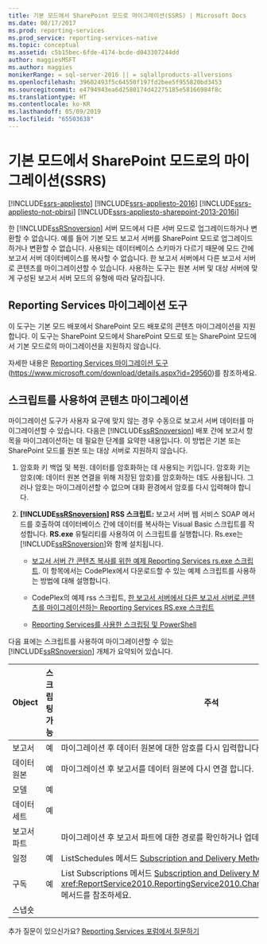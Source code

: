 ```yaml
---
title: 기본 모드에서 SharePoint 모드로 마이그레이션(SSRS) | Microsoft Docs
ms.date: 08/17/2017
ms.prod: reporting-services
ms.prod_service: reporting-services-native
ms.topic: conceptual
ms.assetid: c5b15bec-6fde-4174-bcde-d043307244dd
author: maggiesMSFT
ms.author: maggies
monikerRange: = sql-server-2016 || = sqlallproducts-allversions
ms.openlocfilehash: 39602493f5c64550f197fd2bee5f955820bd3453
ms.sourcegitcommit: e4794943ea6d2580174d42275185e58166984f8c
ms.translationtype: HT
ms.contentlocale: ko-KR
ms.lasthandoff: 05/09/2019
ms.locfileid: "65503638"
---
```

# <a name="native-to-sharepoint-migration-ssrs"></a>기본 모드에서 SharePoint 모드로의 마이그레이션(SSRS)

[!INCLUDE[ssrs-appliesto](../../includes/ssrs-appliesto.md)] [!INCLUDE[ssrs-appliesto-2016](../../includes/ssrs-appliesto-2016.md)] [!INCLUDE[ssrs-appliesto-not-pbirsi](../../includes/ssrs-appliesto-not-pbirs.md)] [!INCLUDE[ssrs-appliesto-sharepoint-2013-2016i](../../includes/ssrs-appliesto-sharepoint-2013-2016.md)]

  한 [!INCLUDE[ssRSnoversion](../../includes/ssrsnoversion-md.md)] 서버 모드에서 다른 서버 모드로 업그레이드하거나 변환할 수 없습니다. 예를 들어 기본 모드 보고서 서버를 SharePoint 모드로 업그레이드하거나 변환할 수 없습니다. 사용되는 데이터베이스 스키마가 다르기 때문에 모드 간에 보고서 서버 데이터베이스를 복사할 수 없습니다. 한 보고서 서버에서 다른 보고서 서버로 콘텐츠를 마이그레이션할 수 있습니다. 사용하는 도구는 원본 서버 및 대상 서버에 맞게 구성된 보고서 서버 모드의 유형에 따라 달라집니다.  
  
##  <a name="bkmk_native_to_sharepoint"></a> Reporting Services 마이그레이션 도구  
 이 도구는 기본 모드 배포에서 SharePoint 모드 배포로의 콘텐츠 마이그레이션을 지원합니다. 이 도구는 SharePoint 모드에서 SharePoint 모드로 또는 SharePoint 모드에서 기본 모드로의 마이그레이션을 지원하지 않습니다.  
  
 자세한 내용은 [Reporting Services 마이그레이션 도구](https://www.microsoft.com/download/details.aspx?id=29560)(https://www.microsoft.com/download/details.aspx?id=29560)를 참조하세요.  
  
## <a name="use-script-to-migrate-content"></a>스크립트를 사용하여 콘텐츠 마이그레이션  
 마이그레이션 도구가 사용자 요구에 맞지 않는 경우 수동으로 보고서 서버 데이터를 마이그레이션할 수 있습니다. 다음은 [!INCLUDE[ssRSnoversion](../../includes/ssrsnoversion-md.md)] 배포 간에 보고서 항목을 마이그레이션하는 데 필요한 단계를 요약한 내용입니다. 이 방법은 기본 또는 SharePoint 모드를 원본 또는 대상 서버로 지원하지 않습니다.  
  
1.  암호화 키 백업 및 복원. 데이터를 암호화하는 데 사용되는 키입니다. 암호화 키는 암호(예: 데이터 원본 연결을 위해 저장된 암호)를 암호화하는 데도 사용됩니다. 그러나 암호는 마이그레이션할 수 없으며 대화 환경에서 암호를 다시 입력해야 합니다.  
  
2.  **[!INCLUDE[ssRSnoversion](../../includes/ssrsnoversion-md.md)] RSS 스크립트:** 보고서 서버 웹 서비스 SOAP 메서드를 호출하여 데이터베이스 간에 데이터를 복사하는 Visual Basic 스크립트를 작성합니다. **RS.exe** 유틸리티를 사용하여 이 스크립트를 실행합니다. Rs.exe는 [!INCLUDE[ssRSnoversion](../../includes/ssrsnoversion-md.md)]와 함께 설치됩니다.  
  
    -   [보고서 서버 간 콘텐츠 복사를 위한 예제 Reporting Services rs.exe 스크립트](../../reporting-services/tools/sample-reporting-services-rs-exe-script-to-copy-content-between-report-servers.md). 이 항목에서는 CodePlex에서 다운로드할 수 있는 예제 스크립트를 사용하는 방법에 대해 설명합니다.  
  
    -   CodePlex의 예제 rss 스크립트, [한 보고서 서버에서 다른 보고서 서버로 콘텐츠를 마이그레이션하는 Reporting Services RS.exe 스크립트](https://azuresql.codeplex.com/releases/view/115207)  
  
    -   [Reporting Services를 사용한 스크립팅 및 PowerShell](../../reporting-services/tools/scripting-and-powershell-with-reporting-services.md)  
  
 다음 표에는 스크립트를 사용하여 마이그레이션할 수 있는 [!INCLUDE[ssRSnoversion](../../includes/ssrsnoversion-md.md)] 개체가 요약되어 있습니다.  
  
|Object|스크립팅 가능|주석|  
|------------|---------------------|--------------|  
|보고서|예|마이그레이션 후 데이터 원본에 대한 암호를 다시 입력합니다.|  
|데이터 원본|예|마이그레이션 후 보고서를 데이터 원본에 다시 연결 합니다.|  
|모델|예||  
|데이터 세트|예||  
|보고서 파트||마이그레이션 후 보고서 파트에 대한 경로를 확인하거나 업데이트합니다.|  
|일정|예|ListSchedules 메서드 [Subscription and Delivery Methods](../../reporting-services/report-server-web-service/methods/subscription-and-delivery-methods.md)를 참조하세요.|  
|구독|예|List Subscriptions 메서드 [Subscription and Delivery Methods](../../reporting-services/report-server-web-service/methods/subscription-and-delivery-methods.md) 및 <xref:ReportService2010.ReportingService2010.ChangeSubscriptionOwner%2A> 메서드를 참조하세요.|  
|스냅숏|||

추가 질문이 있으신가요? [Reporting Services 포럼에서 질문하기](https://go.microsoft.com/fwlink/?LinkId=620231)
